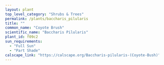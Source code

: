 ```yaml
---
layout: plant                                                              
top_level_category: "Shrubs & Trees"
permalink: /plants/baccharis_pilularis
title: ""
common_name: "Coyote Brush"
scientific_name: "Baccharis Pilularis"
plant_id: f09c2
sun_requirements:
  - "Full Sun"
  - "Part Shade"
calscape_link: "https://calscape.org/Baccharis-pilularis-(Coyote-Bush)"
---
```


